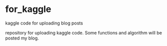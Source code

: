 # for_kaggle
kaggle code for uploading blog posts

repository for uploading kaggle code.
Some functions and algorithm will be posted my blog.
